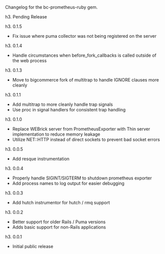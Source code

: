 Changelog for the bc-prometheus-ruby gem.

h3. Pending Release

h3. 0.1.5

- Fix issue where puma collector was not being registered on the server

h3. 0.1.4

- Handle circumstances when before_fork_callbacks is called outside of the web process

h3. 0.1.3

- Move to bigcommerce fork of multitrap to handle IGNORE clauses more cleanly

h3. 0.1.1

- Add multitrap to more cleanly handle trap signals
- Use proc in signal handlers for consistent trap handling

h3. 0.1.0

- Replace WEBrick server from PrometheusExporter with Thin server implementation to reduce memory leakage
- Utilize NET::HTTP instead of direct sockets to prevent bad socket errors

h3. 0.0.5

- Add resque instrumentation

h3. 0.0.4

- Properly handle SIGINT/SIGTERM to shutdown prometheus exporter
- Add process names to log output for easier debugging

h3. 0.0.3

- Add hutch instrumentor for hutch / rmq support

h3. 0.0.2

- Better support for older Rails / Puma versions
- Adds basic support for non-Rails applications

h3. 0.0.1

- Initial public release
